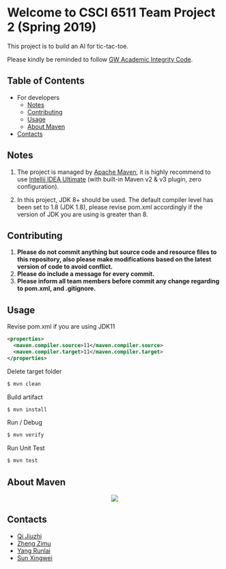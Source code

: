 # Welcome to CSCI 6511 Team Project 2 (Spring 2019)
This project is to build an AI for tic-tac-toe.

Please kindly be reminded to follow [GW Academic Integrity Code](https://studentconduct.gwu.edu/code-academic-integrity).

## Table of Contents

- For developers
  * [Notes](#notes)
  * [Contributing](#contributing)
  * [Usage](#usage)
  * [About Maven](#about-maven)
- [Contacts](#contacts)

## Notes

1. The project is managed by [Apache Maven](https://maven.apache.org/), 
it is highly recommend to use [Intellij IDEA Ultimate](https://www.jetbrains.com/idea/download/) (with built-in Maven v2 & v3 plugin, zero configuration).

2. In this project, JDK 8+ should be used. The default compiler level has been set to 1.8 (JDK 1.8), please revise pom.xml
accordingly if the version of JDK you are using is greater than 8.

## Contributing
1. __Please do not commit anything but source code and resource files to this repository, also please make modifications based on the latest version of code to avoid conflict.__
2. __Please do include a message for every commit.__
3. __Please inform all team members before commit any change regarding to pom.xml, and .gitignore.__ 

## Usage
Revise pom.xml if you are using JDK11
```xml
<properties>
  <maven.compiler.source>11</maven.compiler.source>
  <maven.compiler.target>11</maven.compiler.target>
</properties>
```
Delete target folder
```sh
$ mvn clean
```
Build artifact
```sh
$ mvn install
```
Run / Debug
```sh
$ mvn verify
```
Run Unit Test
```sh
$ mvn test
```
## About Maven
<p align="center">
  <img src="https://cloud.githubusercontent.com/assets/300046/16313672/881e4a8e-3937-11e6-8af5-1c3b93b9caef.jpg">
</p>

## Contacts
- [Qi Jiuzhi](mailto:qijiuzhi@gwu.edu)
- [Zheng Zimu](mailto:zhengzimu2017@gwu.edu)
- [Yang Runlai](mailto:runlaiyang@gwu.edu)
- [Sun Xingwei](mailto:xsun51@gwu.edu)
